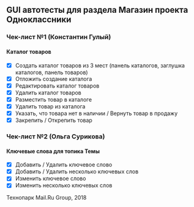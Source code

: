 ## GUI автотесты для раздела Магазин проекта Одноклассники

### Чек-лист №1 (Константин Гулый)
#### Каталог товаров
- [x] Создать каталог товаров из 3 мест (панель каталогов, заглушка каталогов, панель товаров)
- [x] Отложить создание каталога
- [x] Редактировать каталог товаров
- [x] Удалить каталог товаров
- [x] Разместить товар в каталоге
- [x] Удалить товар из каталога
- [x] Указать, что товара нет в наличии / Вернуть товар в продажу
- [x] Закрепить / Открепить товар

### Чек-лист №2 (Ольга Сурикова)
#### Ключевые слова для топика Темы
- [x] Добавить / Удалить ключевое слово
- [x] Добавить / Удалить несколько ключевых слов
- [x] Изменить ключевое слово
- [x] Изменить несколько ключевых слов

Технопарк Mail.Ru Group, 2018
